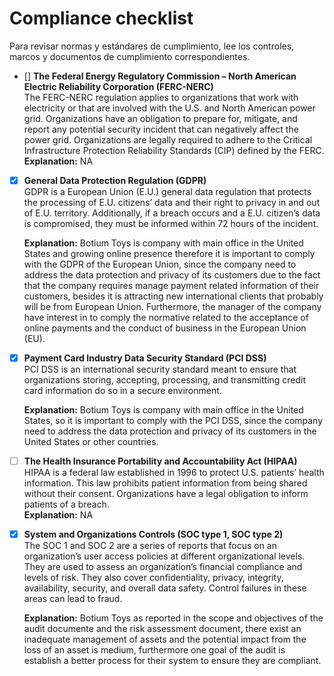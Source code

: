 # Compliance checklist

Para revisar normas y estándares de cumplimiento, lee los controles, marcos y documentos de cumplimiento correspondientes.

- [] **The Federal Energy Regulatory Commission – North American Electric Reliability Corporation (FERC-NERC)**  
  The FERC-NERC regulation applies to organizations that work with electricity or that are involved with the U.S. and North American power grid. Organizations have an obligation to prepare for, mitigate, and report any potential security incident that can negatively affect the power grid. Organizations are legally required to adhere to the Critical Infrastructure Protection Reliability Standards (CIP) defined by the FERC.  
  **Explanation:**  NA 

- [X] **General Data Protection Regulation (GDPR)**  
  GDPR is a European Union (E.U.) general data regulation that protects the processing of E.U. citizens’ data and their right to privacy in and out of E.U. territory. Additionally, if a breach occurs and a E.U. citizen’s data is compromised, they must be informed within 72 hours of the incident.  

  **Explanation:** Botium Toys is company with main office in the United States and growing online presence therefore it is important to comply with the GDPR of the European Union, since the company need to address the data protection and privacy of its customers due to the fact that the company requires manage payment related information of their customers, besides it is attracting new international clients that probably will be from European Union. Furthermore, the manager of the company have interest in to comply the normative related to the acceptance of online payments and the conduct of business in the European Union (EU).

- [X] **Payment Card Industry Data Security Standard (PCI DSS)**  
  PCI DSS is an international security standard meant to ensure that organizations storing, accepting, processing, and transmitting credit card information do so in a secure environment.  

  **Explanation:**  Botium Toys is company with main office in the United States, so it is important to comply with the PCI DSS, since the company need to address the data protection and privacy of its customers in the United States or other countries.

- [ ] **The Health Insurance Portability and Accountability Act (HIPAA)**  
  HIPAA is a federal law established in 1996 to protect U.S. patients’ health information. This law prohibits patient information from being shared without their consent. Organizations have a legal obligation to inform patients of a breach.  
  **Explanation:**  NA

- [X] **System and Organizations Controls (SOC type 1, SOC type 2)**  
  The SOC 1 and SOC 2 are a series of reports that focus on an organization’s user access policies at different organizational levels. They are used to assess an organization’s financial compliance and levels of risk. They also cover confidentiality, privacy, integrity, availability, security, and overall data safety. Control failures in these areas can lead to fraud.  

  **Explanation:** Botium Toys as reported in the scope and objectives of the audit documente and the risk assessment document, there exist an inadequate management of assets and the potential impact from the loss of an asset is medium, furthermore one goal of the audit is establish a better process for their system to ensure they are compliant.

